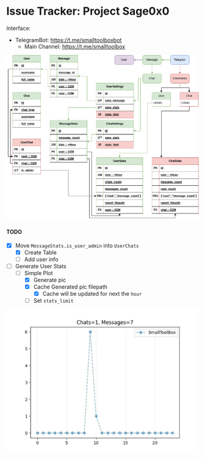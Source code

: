# Issue Tracker: Project Sage0x0

Interface:
  - TelegramBot: https://t.me/smalltoolboxbot
    - Main Channel: https://t.me/smalltoolbox

<div align="center">
  <img src="./static/readme/TgBot.png" />
</div>


#### TODO
- [x] Move `MessageStats.is_user_admin` into `UserChats`
  - [x] Create Table
  - [ ] Add user info
- [ ] Generate User Stats
  - [ ] Simple Plot
    - [x] Generate pic
    - [x] Cache Generated pic filepath
      - [x] Cache will be updated for next the `hour`
    - [ ] Set `stats_limit`

<div align="center">
  <img src="./static/readme/UserStats.jpg" />
</div>
